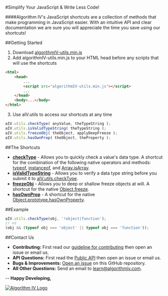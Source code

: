 #Simplify Your JavaScript & Write Less Code!


####Algorithm IV's JavaScript shortcuts are a collection of methods that make programming in JavaScript easier. With an intuitive API and clear documentation we are sure you will appreciate the time you save using our shortcuts!


##Getting Started
1. Download [algorithmIV-utils.min.js](https://github.com/imaginate/algorithmIV-javascript-shortcuts/blob/master/src/algorithmIV-utils.min.js)
2. Add algorithmIV-utils.min.js to your HTML head before any scripts that will use the shortcuts
```html
<html>
    <head>
        ...
        <script src="algorithmIV-utils.min.js"></script>
        ...
    </head>
    <body>...</body>
</html>
```
3. Use aIV.utils to access our shortcuts at any time
```javascript
aIV.utils.checkType( anyValue, theTypeString );
aIV.utils.isValidTypeString( theTypeString );
aIV.utils.freezeObj( theObject, applyDeepFreeze );
aIV.utils.hasOwnProp( theObject, theProperty );
```


##The Shortcuts
- **[checkType](https://github.com/imaginate/algorithmIV-javascript-shortcuts/blob/master/src/pre-compiled-parts/methods/checkType.js)** - Allows you to quickly check a value's data type. A shortcut for the combination of the following native operators and methods: [typeof](https://developer.mozilla.org/en-US/docs/Web/JavaScript/Reference/Operators/typeof), [instanceof](https://developer.mozilla.org/en-US/docs/Web/JavaScript/Reference/Operators/instanceof), and [Array.isArray](https://developer.mozilla.org/en-US/docs/Web/JavaScript/Reference/Global_Objects/Array/isArray).
- **[isValidTypeString](https://github.com/imaginate/algorithmIV-javascript-shortcuts/blob/master/src/pre-compiled-parts/methods/isValidTypeString.js)** - Allows you to verify a data type string before you submit it to [aIV.utils.checkType](https://github.com/imaginate/algorithmIV-javascript-shortcuts/blob/master/src/pre-compiled-parts/methods/checkType.js).
- **[freezeObj](https://github.com/imaginate/algorithmIV-javascript-shortcuts/blob/master/src/pre-compiled-parts/methods/freezeObj.js)** - Allows you to deep or shallow freeze objects at will. A shortcut for the native [Object.freeze](https://developer.mozilla.org/en-US/docs/Web/JavaScript/Reference/Global_Objects/Object/freeze).
- **[hasOwnProp](https://github.com/imaginate/algorithmIV-javascript-shortcuts/blob/master/src/pre-compiled-parts/methods/hasOwnProp.js)** - A shortcut for the native [Object.prototype.hasOwnProperty](https://developer.mozilla.org/en-US/docs/Web/JavaScript/Reference/Global_Objects/Object/hasOwnProperty).


##Example
```javascript
aIV.utils.checkType(obj, '!object|function');
// vs
(obj && (typeof obj === 'object' || typeof obj === 'function'));
```


##Contact Us
- **Contributing:** First read our [guideline for contributing](https://github.com/imaginate/algorithmIV-javascript-shortcuts/blob/master/CONTRIBUTING.md) then open an issue or email us.
- **API Questions:** First read the [Public API](https://github.com/imaginate/algorithmIV-javascript-shortcuts/blob/master/src/pre-compiled-parts/public-api.js) then open an issue or email us.
- **Bugs & Improvements:** [Open an issue](https://github.com/imaginate/algorithmIV-javascript-shortcuts/issues) on this GitHub repository.
- **All Other Questions:** Send an email to [learn@algorithmiv.com](mailto:learn@algorithmiv.com).


--
**Happy Developing,**

<a href="http://www.algorithmiv.com"><img src="http://www.algorithmiv.com/images/aIV-logo.png" alt="Algorithm IV Logo" /></a>